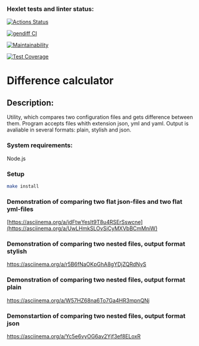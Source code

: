 ### Hexlet tests and linter status:
[![Actions Status](https://github.com/LKorsar/frontend-project-46/actions/workflows/hexlet-check.yml/badge.svg)](https://github.com/LKorsar/frontend-project-46/actions)

[![gendiff CI](https://github.com/LKorsar/frontend-project-46/actions/workflows/gendiff.yml/badge.svg)](https://github.com/LKorsar/frontend-project-46/actions/workflows/gendiff.yml)

[![Maintainability](https://api.codeclimate.com/v1/badges/683bd3dc4fd76799a149/maintainability)](https://codeclimate.com/github/LKorsar/frontend-project-46/maintainability)

[![Test Coverage](https://api.codeclimate.com/v1/badges/683bd3dc4fd76799a149/test_coverage)](https://codeclimate.com/github/LKorsar/frontend-project-46/test_coverage)


# Difference calculator

## Description:
Utility, which compares two configuration files and gets difference between them. Program accepts files whith extension json, yml and yaml. Output is avaliable in several formats: plain, stylish and json.

### System requirements:
Node.js

### Setup
```bash
make install
```

### Demonstration of comparing two flat json-files and two flat yml-files

[https://asciinema.org/a/jdFtwYesIt9T8u4RSErSswcne](https://asciinema.org/a/UwLHmkSLOvSiCyMXVbBCmMniW)

### Demonstration of comparing two nested files, output format stylish

https://asciinema.org/a/r5B6fNaOKpGhA8gYDjZQRdNyS

### Demonstration of comparing two nested files, output format plain

https://asciinema.org/a/W57HZ68na6To7Ga4HR3mpnQNj

### Demonstartion of comparing two nested files, output format json

https://asciinema.org/a/Yc5e6vyOG6av2Yjf3ef8ELoxR




